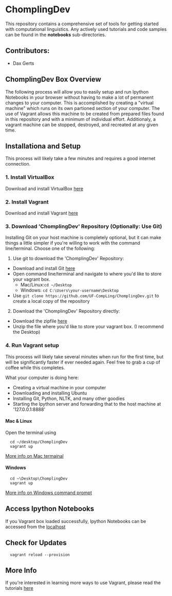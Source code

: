 # ChomplingDev

This repository contains a comprehensive set of tools for getting started with computational linguistics. Any actively used tutorials and code samples can be found in the **notebooks** sub-directories.

## Contributors:

* Dax Gerts

## ChomplingDev Box Overview

The following process will allow you to easily setup and run Ipython Notebooks in your browser without having to make a lot of permanent changes to your computer. This is accomplished by creating a "virtual machine" which runs on its own partioned section of your computer. The use of Vagrant allows this machine to be created from prepared files found in this repository and with a minimum of individual effort. Additionaly, a vagrant machine can be stopped, destroyed, and recreated at any given time.

## Installationa and Setup

This process will likely take a few minutes and requires a good internet connection.

### 1. Install VirtualBox

Download and install VirtualBox [here](https://www.virtualbox.org/wiki/Downloads)

### 2. Install Vagrant

Download and install Vagrant [here](https://www.vagrantup.com/downloads.html)

### 3. Download 'ChomplingDev' Repository (Optionally: Use Git)
 
Installing Git on your host machine is completely optional, but it can make things a little simpler if you're willing to work with the command line/terminal. Choose one of the following:

1. Use git to download the 'ChomplingDev' Repository:
 * Download and install Git [here](https://git-scm.com/downloads)
 * Open command line/terminal and navigate to where you'd like to store your vagrant box.
   * Mac/Linux:```cd ~/Desktop```
    * Windows: ```cd C:\Users\your-username\Desktop```
 * Use ```git clone https://github.com/UF-CompLing/ChomplingDev.git``` to create a local copy of the repository

2. Download the 'ChomplingDev' Repository directly:
 * Download the zipfile [here](https://github.com/UF-CompLing/ChomplingDev/archive/master.zip)
 * Unzip the file where you'd like to store your vagrant box. (I recommend the Desktop)


### 4. Run Vagrant setup

This process will likely take several minutes when run for the first time, but will be significantly faster if ever needed again. Feel free to grab a cup of coffee while this completes.

What your computer is doing here:
 * Creating a virtual machine in your computer
 * Downloading and installing Ubuntu
 * Installing Git, Python, NLTK, and many other goodies
 * Starting the Ipython server and forwarding that to the host machine at '127.0.0.1:8888'

#### Mac & Linux

Open the terminal using 

```{bash}
  cd ~/desktop/ChomplingDev
  vagrant up
```

[More info on Mac termainal](http://blog.teamtreehouse.com/introduction-to-the-mac-os-x-command-line)

#### Windows
```{cmd}
  cd ~\Desktop\ChomplingDev
  vagrant up
```

[More info on Windows command prompt](http://www.bleepingcomputer.com/tutorials/windows-command-prompt-introduction/)

## Access Ipython Notebooks

If you Vagrant box loaded successfully, Ipython Notebooks can be accessed from the [localhost](http://localhost:8888)

## Check for Updates

```{bash}
  vagrant reload --provision
```

## More Info

If you're interested in learning more ways to use Vagrant, please read the tutorials [here](https://www.vagrantup.com/docs/getting-started/)
